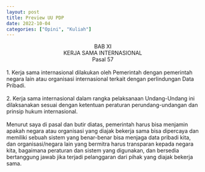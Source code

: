 ```yaml
---
layout: post
title: Preview UU PDP
date: 2022-10-04
categories: ["Opini", "Kuliah"]
---
```


<center>BAB XI</center> 
<center>KERJA SAMA INTERNASIONAL</center>

<center>Pasal 57</center>
<br>
1. Kerja sama internasional dilakukan oleh Pemerintah dengan pemerintah negara lain atau organisasi internasional terkait dengan perlindungan Data Pribadi. <br><br>
2. Kerja sama internasional dalam rangka pelaksanaan Undang-Undang ini dilaksanakan sesuai dengan ketentuan peraturan perundang-undangan dan prinsip hukum internasional.
<br><br>
Menurut saya di pasal dan butir diatas, pemerintah harus bisa menjamin apakah negara atau organisasi yang diajak bekerja sama bisa dipercaya dan memiliki sebuah sistem yang benar-benar bisa menjaga data pribadi kita, dan organisasi/negara lain yang bermitra harus transparan kepada negara kita, bagaimana peraturan dan sistem yang digunakan, dan bersedia bertanggung jawab jika terjadi pelanggaran dari pihak yang diajak bekerja sama.
